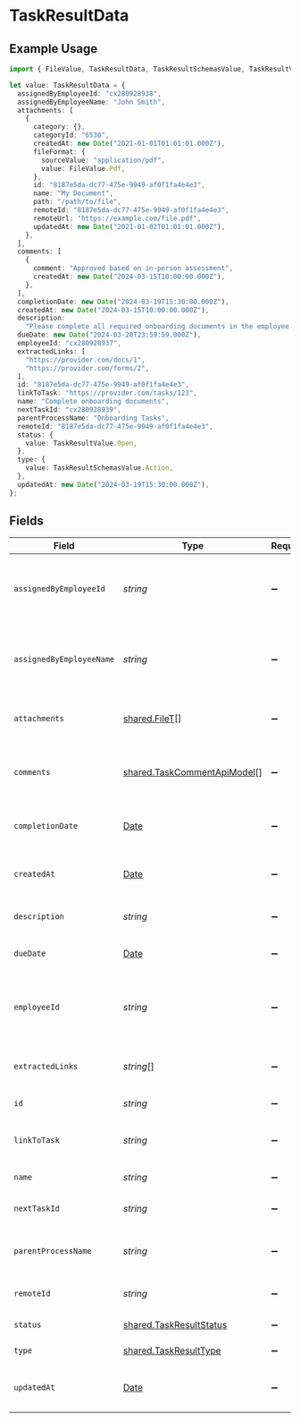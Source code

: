 # TaskResultData

## Example Usage

```typescript
import { FileValue, TaskResultData, TaskResultSchemasValue, TaskResultValue } from "@stackone/stackone-client-ts/sdk/models/shared";

let value: TaskResultData = {
  assignedByEmployeeId: "cx280928938",
  assignedByEmployeeName: "John Smith",
  attachments: [
    {
      category: {},
      categoryId: "6530",
      createdAt: new Date("2021-01-01T01:01:01.000Z"),
      fileFormat: {
        sourceValue: "application/pdf",
        value: FileValue.Pdf,
      },
      id: "8187e5da-dc77-475e-9949-af0f1fa4e4e3",
      name: "My Document",
      path: "/path/to/file",
      remoteId: "8187e5da-dc77-475e-9949-af0f1fa4e4e3",
      remoteUrl: "https://example.com/file.pdf",
      updatedAt: new Date("2021-01-02T01:01:01.000Z"),
    },
  ],
  comments: [
    {
      comment: "Approved based on in-person assessment",
      createdAt: new Date("2024-03-15T10:00:00.000Z"),
    },
  ],
  completionDate: new Date("2024-03-19T15:30:00.000Z"),
  createdAt: new Date("2024-03-15T10:00:00.000Z"),
  description:
    "Please complete all required onboarding documents in the employee portal",
  dueDate: new Date("2024-03-20T23:59:59.000Z"),
  employeeId: "cx280928937",
  extractedLinks: [
    "https://provider.com/docs/1",
    "https://provider.com/forms/2",
  ],
  id: "8187e5da-dc77-475e-9949-af0f1fa4e4e3",
  linkToTask: "https://provider.com/tasks/123",
  name: "Complete onboarding documents",
  nextTaskId: "cx280928939",
  parentProcessName: "Onboarding Tasks",
  remoteId: "8187e5da-dc77-475e-9949-af0f1fa4e4e3",
  status: {
    value: TaskResultValue.Open,
  },
  type: {
    value: TaskResultSchemasValue.Action,
  },
  updatedAt: new Date("2024-03-19T15:30:00.000Z"),
};
```

## Fields

| Field                                                                                         | Type                                                                                          | Required                                                                                      | Description                                                                                   | Example                                                                                       |
| --------------------------------------------------------------------------------------------- | --------------------------------------------------------------------------------------------- | --------------------------------------------------------------------------------------------- | --------------------------------------------------------------------------------------------- | --------------------------------------------------------------------------------------------- |
| `assignedByEmployeeId`                                                                        | *string*                                                                                      | :heavy_minus_sign:                                                                            | The ID of the employee who assigned this task                                                 | cx280928938                                                                                   |
| `assignedByEmployeeName`                                                                      | *string*                                                                                      | :heavy_minus_sign:                                                                            | The name of the employee who assigned this task                                               | John Smith                                                                                    |
| `attachments`                                                                                 | [shared.FileT](../../../sdk/models/shared/filet.md)[]                                         | :heavy_minus_sign:                                                                            | The documents attached to this task                                                           |                                                                                               |
| `comments`                                                                                    | [shared.TaskCommentApiModel](../../../sdk/models/shared/taskcommentapimodel.md)[]             | :heavy_minus_sign:                                                                            | The comments associated with this task                                                        |                                                                                               |
| `completionDate`                                                                              | [Date](https://developer.mozilla.org/en-US/docs/Web/JavaScript/Reference/Global_Objects/Date) | :heavy_minus_sign:                                                                            | The completion date of the task                                                               | 2024-03-19T15:30:00.000Z                                                                      |
| `createdAt`                                                                                   | [Date](https://developer.mozilla.org/en-US/docs/Web/JavaScript/Reference/Global_Objects/Date) | :heavy_minus_sign:                                                                            | The creation date of this task                                                                | 2024-03-15T10:00:00.000Z                                                                      |
| `description`                                                                                 | *string*                                                                                      | :heavy_minus_sign:                                                                            | The description of the task                                                                   | Please complete all required onboarding documents in the employee portal                      |
| `dueDate`                                                                                     | [Date](https://developer.mozilla.org/en-US/docs/Web/JavaScript/Reference/Global_Objects/Date) | :heavy_minus_sign:                                                                            | The due date of the task                                                                      | 2024-03-20T23:59:59.000Z                                                                      |
| `employeeId`                                                                                  | *string*                                                                                      | :heavy_minus_sign:                                                                            | The employee ID associated with this task                                                     | cx280928937                                                                                   |
| `extractedLinks`                                                                              | *string*[]                                                                                    | :heavy_minus_sign:                                                                            | List of extracted links from the task                                                         | [<br/>"https://provider.com/docs/1",<br/>"https://provider.com/forms/2"<br/>]                 |
| `id`                                                                                          | *string*                                                                                      | :heavy_minus_sign:                                                                            | Unique identifier                                                                             | 8187e5da-dc77-475e-9949-af0f1fa4e4e3                                                          |
| `linkToTask`                                                                                  | *string*                                                                                      | :heavy_minus_sign:                                                                            | Link to the task in the provider system                                                       | https://provider.com/tasks/123                                                                |
| `name`                                                                                        | *string*                                                                                      | :heavy_minus_sign:                                                                            | The name of the task                                                                          | Complete onboarding documents                                                                 |
| `nextTaskId`                                                                                  | *string*                                                                                      | :heavy_minus_sign:                                                                            | ID of the next task in sequence                                                               | cx280928939                                                                                   |
| `parentProcessName`                                                                           | *string*                                                                                      | :heavy_minus_sign:                                                                            | Name of the parent process of this task                                                       | Onboarding Tasks                                                                              |
| `remoteId`                                                                                    | *string*                                                                                      | :heavy_minus_sign:                                                                            | Provider's unique identifier                                                                  | 8187e5da-dc77-475e-9949-af0f1fa4e4e3                                                          |
| `status`                                                                                      | [shared.TaskResultStatus](../../../sdk/models/shared/taskresultstatus.md)                     | :heavy_minus_sign:                                                                            | The status of the task                                                                        |                                                                                               |
| `type`                                                                                        | [shared.TaskResultType](../../../sdk/models/shared/taskresulttype.md)                         | :heavy_minus_sign:                                                                            | The type of the task                                                                          |                                                                                               |
| `updatedAt`                                                                                   | [Date](https://developer.mozilla.org/en-US/docs/Web/JavaScript/Reference/Global_Objects/Date) | :heavy_minus_sign:                                                                            | The last updated date of this task                                                            | 2024-03-19T15:30:00.000Z                                                                      |